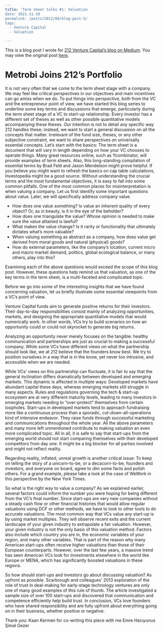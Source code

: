 ```yaml
---
title: 'Term sheet talks #1: Valuation
date: 2021-11-10
permalink: /posts/2012/08/blog-post-5/
tags:
  - Venture Capital
  - Valuation

---
```


This is a blog post I wrote for [212 Venture Capital’s blog on Medium](https://medium.com/212vc). You may view the original post [here](https://medium.com/212vc/term-sheet-talks-1-valuation-de%C4%9Ferleme-en-tr-5f194de2e008).

Metrobi Joins 212’s Portfolio
======

It is not very often that we come to the term sheet stage with a company. We may feel like critical perspectives in our objectives and main incentives can go amiss when we do. To put things into perspective, both from the VC and the entrepreneur point of view, we have started this blog series to underline some key terms and discussions that emerge, particularly during the term sheet stage of a VC to start-up relationship.
Every investor has a different set of theses as well as other possible quantitative models accompanying these theses. Our intention is not to detail any specific way 212 handles these; instead, we want to start a general discussion on all the concepts that matter. Irrelevant of the fund size, theses, or any other subjective constraint, we want to share perspectives on universally essential concepts.
Let’s start with the basics: The term sheet is a document that will vary in length depending on how your VC chooses to operate things. Many great resources online, such as Ycombinator, will provide examples of term sheets. Also, this long-standing compilation of essential terms by Brad Feld and Jason Mendelson might prove helpful. If you believe you might want to refresh the basics on cap table calculations, Investopedia might be a good source. Without understanding the crucial terms and the most fundamental objectives, it is easy to fall into some common pitfalls.
One of the most common places for misinterpretation is when valuing a company. Let us first identify some important questions about value. Later, we will specifically address company value.

- How does one value something? Is value an inherent quality of every object? Or, as in beauty, is it in the eye of the beholder?
- How does one triangulate the value? Whose opinion is needed to make sure the value attained is lawful? 
- What makes the value change? Is it rarity or functionality that ultimately dictates what’s more valuable? 
- When valuing something as abstract as a company, how does value get derived from moral goods and natural (physical) goods?
- How do external parameters, like the company’s location, current micro and macro market demand, politics, global ecological balance, or many others, play into this?

Examining each of the above questions would exceed the scope of this blog post. However, these questions help remind us that valuation, as one of the key terms in the term sheet, is a multi-faceted and complicated topic.

Before we go into some of the interesting insights that we have found concerning valuation, let us briefly illustrate some essential viewpoints from a VC’s point of view.

Venture Capital funds aim to generate positive returns for their investors. Their day-to-day responsibilities consist mainly of analyzing opportunities, markets, and designing the appropriate quantitative models that would numerically work. In other words, VCs try to build scenarios on how an opportunity could or could not skyrocket to generate big returns.

Analyzing an opportunity never merely focuses on the tangible: healthy communication and partnerships are just as crucial to making a successful company. While some VCs have different views on what the partnership should look like, we at 212 believe that the founders know best. We try to position ourselves in a way that is in the know, yet never too intrusive, and accessible when we are needed.

While VCs’ views on this partnership can fluctuate, it is fair to say that the general inclination differs dramatically between developed and emerging markets. This dynamic is affected in multiple ways: Developed markets have abundant capital these days, whereas emerging markets still struggle in many aspects. Rules and regulations governing the tech & start-up ecosystem are at very different maturity levels, leading to many investors in emerging markets needing to “over-protect” themselves from certain loopholes. Start-ups in developed markets tend to approach fundraising more like a continuous process than a sporadic, cut-down-all-operations kind of intensive endeavor. They raise funds through successful marketing and communications throughout the whole year. All the above parameters and many more left unmentioned contribute to making valuation an even more complicated topic. All in all, it is safe to say that start-ups from the emerging world should not start comparing themselves with their developed competitors from day one. It might be a big blocker for all parties involved and might not reflect reality.

Regarding reality, inflated, unreal growth is another critical issue: To keep on telling the story of a unicorn-to-be, or a decacorn-to-be, founders and investors, and everyone on board, agree to dim some facts and polish others. For a grand example, please take a look at the case of WeWork in this perspective by the New York Times.

So what is the right way to value a company? As we explained earlier, several factors could inform the number you were hoping for being different from the VC’s final number. Since start-ups are very new companies without a steady cash flow or other financial histories that would allow regular valuations using DCF or other methods, we have to look to other tools to do accurate valuations. The most common way that VCs value any start-up is by using market multiples. They will observe recent exits and the current landscape of your given industry to extrapolate a fair valuation. However, your given industry is not the only basis of this valuation method. Factors also include which country you are in, the economic variables of your region, and many other variables. That is part of the reason why many American start-ups often receive higher valuations than those of their European counterparts. However, over the last few years, a massive trend has seen American VCs look for investments elsewhere in the world like Europe or MENA, which has significantly boosted valuations in these regions.

So how should start-ups and investors go about discussing valuation? As upfront as possible. Scarbrough and colleagues’ 2013 exploration of the role of trust in deal-making for early-stage technology ventures are only one of many good examples of this rule of thumb. The article investigated a sample size of over 100 start-ups and discovered that communication and competence efficiently help build trust. In conclusion, VCs love founders who have shared responsibility and are fully upfront about everything going on in their business, whether positive or negative.

Thank you:
Kaan Kermen for co-writing this piece with me
Emre Hacıyunus
Şimal Gezer
